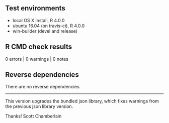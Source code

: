 ## Test environments

* local OS X install, R 4.0.0
* ubuntu 16.04 (on travis-ci), R 4.0.0
* win-builder (devel and release)

## R CMD check results

0 errors | 0 warnings | 0 notes

## Reverse dependencies

There are no reverse dependencies.

---

This version upgrades the bundled json library, which fixes warnings from the previous json
library version.

Thanks!
Scott Chamberlain
